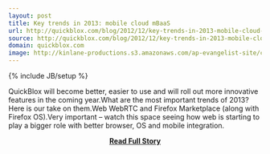 ```yaml
---
layout: post
title: Key trends in 2013: mobile cloud mBaaS
url: http://quickblox.com/blog/2012/12/key-trends-in-2013-mobile-cloud-mbaas/
source: http://quickblox.com/blog/2012/12/key-trends-in-2013-mobile-cloud-mbaas/
domain: quickblox.com
image: http://kinlane-productions.s3.amazonaws.com/ap-evangelist-site/curated/screenshots/9352_api500_com.png
---
```

{% include JB/setup %}<p>QuickBlox will become better, easier to use and will roll out more innovative features in the coming year.What are the most important trends of 2013?Here is our take on them.Web WebRTC and Firefox Marketplace (along with Firefox OS).Very important – watch this space seeing how web is starting to play a bigger role with better browser, OS and mobile integration.</p>
<center><p><a href="http://quickblox.com/blog/2012/12/key-trends-in-2013-mobile-cloud-mbaas/" style='padding:25px; font-sze:18px; font-weight: bold;'>Read Full Story</a></p></center>
